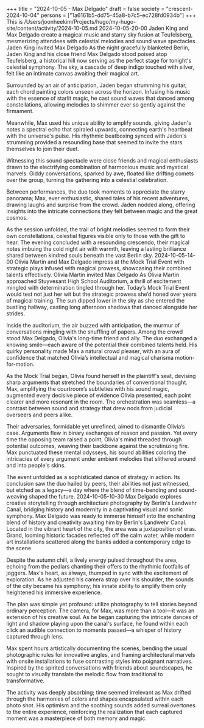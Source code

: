 +++
title = "2024-10-05 - Max Delgado"
draft = false
society = "crescent-2024-10-04"
persons = ["1a6161b5-dd75-45a8-b7c5-ec728fd0934b"]
+++
This is /Users/joonheekim/Projects/hugo/my-hugo-site/content/activity/2024-10-05.md
2024-10-05-20-00
Jaden King and Max Delgado create a magical music and starry sky fusion at Teufelsberg, mesmerizing attendees with celestial melodies and sound wave spectacles.
Jaden King invited Max Delgado
As the night gracefully blanketed Berlin, Jaden King and his close friend Max Delgado stood poised atop Teufelsberg, a historical hill now serving as the perfect stage for tonight's celestial symphony. The sky, a cascade of deep indigo touched with silver, felt like an intimate canvas awaiting their magical art.

Surrounded by an air of anticipation, Jaden began strumming his guitar, each chord painting colors unseen across the horizon. Infusing his music with the essence of starlit magic, he cast sound waves that danced among constellations, allowing melodies to shimmer ever so gently against the firmament.

Meanwhile, Max used his unique ability to amplify sounds, giving Jaden's notes a spectral echo that spiraled upwards, connecting earth's heartbeat with the universe's pulse. His rhythmic beatboxing synced with Jaden's strumming provided a resounding base that seemed to invite the stars themselves to join their duet.

Witnessing this sound spectacle were close friends and magical enthusiasts drawn to the electrifying combination of harmonious music and mystical marvels. Giddy conversations, sparked by awe, floated like drifting comets over the group, turning the gathering into a celestial celebration.

Between performances, the duo took moments to appreciate the starry panorama; Max, ever enthusiastic, shared tales of his recent adventures, drawing laughs and surprise from the crowd. Jaden nodded along, offering insights into the intricate connections they felt between magic and the great cosmos.

As the session unfolded, the trail of bright melodies seemed to form their own constellations, celestial figures visible only to those with the gift to hear. The evening concluded with a resounding crescendo, their magical notes imbuing the cold night air with warmth, leaving a lasting brilliance shared between kindred souls beneath the vast Berlin sky.
2024-10-05-14-00
Olivia Martin and Max Delgado impress at the Mock Trial Event with strategic plays infused with magical prowess, showcasing their combined talents effectively.
Olivia Martin invited Max Delgado
As Olivia Martin approached Stuyvesant High School Auditorium, a thrill of excitement mingled with determination tingled through her. Today’s Mock Trial Event would test not just her wit but the strategic prowess she’d honed over years of magical training. The sun dipped lower in the sky as she entered the bustling hallway, casting long afternoon shadows that danced alongside her strides.

Inside the auditorium, the air buzzed with anticipation, the murmur of conversations mingling with the shuffling of papers. Among the crowd stood Max Delgado, Olivia's long-time friend and ally. The duo exchanged a knowing smile—each aware of the potential their combined talents held. His quirky personality made Max a natural crowd pleaser, with an aura of confidence that matched Olivia’s intellectual and magical charisma motion-for-motion.

As the Mock Trial began, Olivia found herself in the plaintiff's seat, devising sharp arguments that stretched the boundaries of conventional thought. Max, amplifying the courtroom’s subtleties with his sound magic, augmented every decisive piece of evidence Olivia presented, each point clearer and more resonant in the room. The orchestration was seamless—a contrast between sound and strategy that drew nods from judicial overseers and peers alike. 

Their adversaries, formidable yet unrefined, aimed to dismantle Olivia’s case. Arguments flew in binary exchanges of reason and passion. Yet every time the opposing team raised a point, Olivia's mind threaded through potential outcomes, weaving their backbone against the scrutinizing fire. Max punctuated these mental odysseys, his sound abilities coloring the intricacies of every argument under ambient melodies that slithered around and into people's skins.

The event unfolded as a sophisticated dance of strategy in action. Its conclusion saw the duo hailed by peers, their abilities not just witnessed, but etched as a legacy—a day where the blend of time-bending and sound-weaving shaped the future.
2024-10-05-10-30
Max Delgado explores creative storytelling through architecture photography by Berlin's Landwehr Canal, bridging history and modernity in a captivating visual and sonic symphony.
Max Delgado was ready to immerse himself into the enchanting blend of history and creativity awaiting him by Berlin's Landwehr Canal. Located in the vibrant heart of the city, the area was a juxtaposition of eras. Grand, looming historic facades reflected off the calm water, while modern art installations scattered along the banks added a contemporary edge to the scene. 

Despite the autumn chill, a lively energy pulsed throughout the area, echoing from the pedlars chanting their offers to the rhythmic footfalls of joggers. Max's heart, as always, thumped in sync with the excitement of exploration. As he adjusted his camera strap over his shoulder, the sounds of the city became his symphony; his innate ability to amplify them only heightened his immersive experience.

The plan was simple yet profound: utilize photography to tell stories beyond ordinary perception. The camera, for Max, was more than a tool—it was an extension of his creative soul. As he began capturing the intricate dances of light and shadow playing upon the canal's surface, he found within each click an audible connection to moments passed—a whisper of history captured through lens.

Max spent hours artistically documenting the scenes, bending the usual photographic rules for innovative angles, and framing architectural marvels with onsite installations to fuse contrasting styles into poignant narratives. Inspired by the spirited conversations with friends about soundscapes, he sought to visually translate the melodic flow from traditional to transformative.

The activity was deeply absorbing; time seemed irrelevant as Max drifted through the harmonies of colors and shapes encapsulated within each photo shot. His optimism and the soothing sounds added surreal overtones to the entire experience, reinforcing the realization that each captured moment was a masterpiece of both memory and magic.
